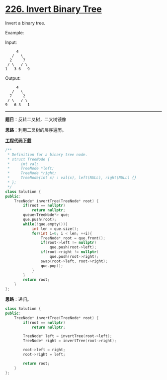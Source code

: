 # [226. Invert Binary Tree](https://leetcode.com/problems/invert-binary-tree/)

Invert a binary tree.

Example:

Input:

         4
       /   \
      2     7
     / \   / \
    1   3 6   9

Output:

         4
       /   \
      7     2
     / \   / \
    9   6 3   1
-----

**题目**：反转二叉树，二叉树镜像

**思路**：利用二叉树的层序遍历。

[**工程代码下载**](https://github.com/abesft/leetcode)

```cpp
/**
 * Definition for a binary tree node.
 * struct TreeNode {
 *     int val;
 *     TreeNode *left;
 *     TreeNode *right;
 *     TreeNode(int x) : val(x), left(NULL), right(NULL) {}
 * };
 */
class Solution {
public:
    TreeNode* invertTree(TreeNode* root) {
        if(root == nullptr)
            return nullptr;
        queue<TreeNode*> que;
        que.push(root);
        while(!que.empty()){
            int len = que.size();
            for(int i=0; i < len; ++i){
                TreeNode* root = que.front();
                if(root->left != nullptr)
                    que.push(root->left);
                if(root->right != nullptr)
                    que.push(root->right);
                swap(root->left, root->right);
                que.pop();
            }
        }
        return root;
    }
};
```

**思路**：递归。

```cpp
class Solution {
public:
    TreeNode* invertTree(TreeNode* root) {
        if(root == nullptr)
            return nullptr;

        TreeNode* left = invertTree(root->left);
        TreeNode* right = invertTree(root->right);

        root->left = right;
        root->right = left;

        return root;
    }
};
```